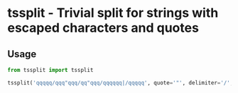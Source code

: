 # tssplit - Trivial split for strings with escaped characters and quotes

## Usage
```python
from tssplit import tssplit

tssplit('qqqqq/qqq"qqq/qq"qqq/qqqqqq|/qqqqq', quote='"', delimiter='/', escape='|')

```